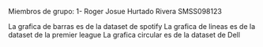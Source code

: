 Miembros de grupo: 1- Roger Josue Hurtado Rivera SMSS098123

La grafica de barras es de la dataset de spotify
La grafica de lineas es de la dataset de la premier league
La grafica circular es de la dataset de Dell 
